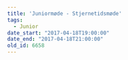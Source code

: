 ```yaml
---
title: 'Juniormøde - Stjernetidsmøde'
tags:
  - Junior
date_start: "2017-04-18T19:00:00"
date_end: "2017-04-18T21:00:00"
old_id: 6658
---
```

